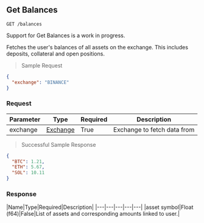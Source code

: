 ## Get Balances

`GET /balances`

<aside class="warning">
Support for Get Balances is a work in progress.
</aside>

Fetches the user's balances of all assets on the exchange. This includes deposits, collateral and open positions.

> Sample Request

```json
{
  "exchange": "BINANCE"
}
```

### Request

|Parameter|Type|Required|Description|
|---|---|---|---|
|exchange|[Exchange](#exchange)|True|Exchange to fetch data from|

> Successful Sample Response

```json
{
  "BTC": 1.21,
  "ETH": 5.67,
  "SOL": 10.11
}
```

### Response

|Name|Type|Required|Description|
|---|---|---|---|---|
|asset symbol|Float (f64)|False|List of assets and corresponding amounts linked to user.|